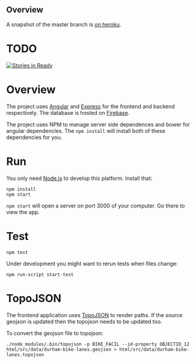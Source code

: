 Overview
--------

A snapshot of the master branch is [on heroku](http://desolate-garden-4742.herokuapp.com/).

TODO
====

[![Stories in Ready](https://badge.waffle.io/bikesafety/bikesafety.svg?label=ready&title=Ready)](http://waffle.io/bikesafety/bikesafety)

Overview
========

The project uses [Angular]() and [Express]() for the frontend and backend respectively. The database is hosted on [Firebase](http://firebase.com).

The project uses NPM to manage server side dependences and bower for angular dependencies. The `npm install` will install both of these dependencies for you.

Run
===

You only need [Node.js](http://nodejs.org) to develop this platform. Install that:

    npm install
    npm start

`npm start` will open a server on port 3000 of your computer. Go there to view the app.

Test
====

    npm test

Under development you might want to rerun tests when files change:

    npm run-script start-test

TopoJSON
========

The frontend application uses [TopoJSON](https://github.com/mbostock/topojson)
to render paths. If the source geojson is updated then the topojson needs to be
updated too.

To convert the geojson file to topojson:

    ./node_modules/.bin/topojson -p BIKE_FACIL --id-property OBJECTID_12 html/src/data/durham-bike-lanes.geojson > html/src/data/durham-bike-lanes.topojson

